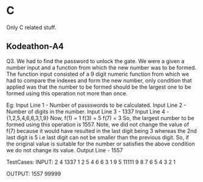 # C
Only C related stuff.


## Kodeathon-A4
Q3. We had to find the password to unlock the gate. We were a given a number input and a function from which the new number was to be formed. The function input consisted of a 9 digit numeric function from which we had to compare the indexes and form the new number, only condition that applied was that the number to be formed should be the largest one to be formed using  this operation not more than once.

Eg: 
Input Line 1 - Number of passswords to be calculated.
Input Line 2 - Number of digits in the number.
Input Line 3 - 1337
Input Line 4 - {1,2,5,4,6,6,3,1,9}
Now, f(1) = 1
f(3) = 5
f(7) = 3
So, the largest number to be formed using this operation is 1557.
Note, we did not change the value of f(7) because it would have resulted in the last digit being 3 whereas the 2nd last digit is 5 i.e last digit can not be smaller than the previous digit. So, if the original value is suitable for the number or satisfies the above condition we do not change its value.
Output Line - 1557

TestCases:
INPUT:
2
4
1337
1 2 5 4 6 6 3 1 9
5
11111
9 8 7 6 5 4 3 2 1

OUTPUT:
1557
99999
